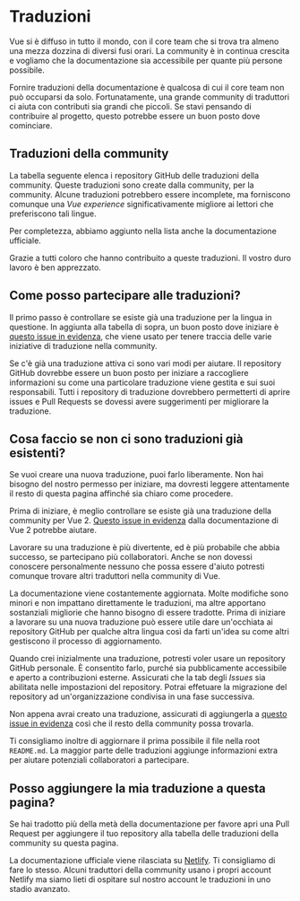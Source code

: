 # Traduzioni

Vue si è diffuso in tutto il mondo, con il core team che si trova tra almeno una mezza dozzina di diversi fusi orari. La community è in continua crescita e vogliamo che la documentazione sia accessibile per quante più persone possibile.

Fornire traduzioni della documentazione è qualcosa di cui il core team non può occuparsi da solo. Fortunatamente, una grande community di traduttori ci aiuta con contributi sia grandi che piccoli. Se stavi pensando di contribuire al progetto, questo potrebbe essere un buon posto dove cominciare.

## Traduzioni della community

La tabella seguente elenca i repository GitHub delle traduzioni della community. Queste traduzioni sono create dalla community, per la community. Alcune traduzioni potrebbero essere incomplete, ma forniscono comunque una *Vue experience* significativamente migliore ai lettori che preferiscono tali lingue.

Per completezza, abbiamo aggiunto nella lista anche la documentazione ufficiale.

<guide-contributing-translations />

Grazie a tutti coloro che hanno contribuito a queste traduzioni. Il vostro duro lavoro è ben apprezzato.

## Come posso partecipare alle traduzioni?

Il primo passo è controllare se esiste già una traduzione per la lingua in questione. In aggiunta alla tabella di sopra, un buon posto dove iniziare è [questo issue in evidenza](https://github.com/vuejs/docs-next/issues/478), che viene usato per tenere traccia delle varie iniziative di traduzione nella community.

Se c'è già una traduzione attiva ci sono vari modi per aiutare. Il repository GitHub dovrebbe essere un buon posto per iniziare a raccogliere informazioni su come una particolare traduzione viene gestita e sui suoi responsabili. Tutti i repository di traduzione dovrebbero permetterti di aprire issues e Pull Requests se dovessi avere suggerimenti per migliorare la traduzione.

## Cosa faccio se non ci sono traduzioni già esistenti?

Se vuoi creare una nuova traduzione, puoi farlo liberamente. Non hai bisogno del nostro permesso per iniziare, ma dovresti leggere attentamente il resto di questa pagina affinché sia chiaro come procedere.

Prima di iniziare, è meglio controllare se esiste già una traduzione della community per Vue 2. [Questo issue in evidenza](https://github.com/vuejs/vuejs.org/issues/2015) dalla documentazione di Vue 2 potrebbe aiutare.

Lavorare su una traduzione è più divertente, ed è più probabile che abbia successo, se partecipano più collaboratori. Anche se non dovessi conoscere personalmente nessuno che possa essere d'aiuto potresti comunque trovare altri traduttori nella community di Vue.

La documentazione viene costantemente aggiornata. Molte modifiche sono minori e non impattano direttamente le traduzioni, ma altre apportano sostanziali migliorie che hanno bisogno di essere tradotte. Prima di iniziare a lavorare su una nuova traduzione può essere utile dare un'occhiata ai repository GitHub per qualche altra lingua così da farti un'idea su come altri gestiscono il processo di aggiornamento.

Quando crei inizialmente una traduzione, potresti voler usare un repository GitHub personale. È consentito farlo, purché sia pubblicamente accessibile e aperto a contribuzioni esterne. Assicurati che la tab degli *Issues* sia abilitata nelle impostazioni del repository. Potrai effetuare la migrazione del repository ad un'organizzazione condivisa in una fase successiva.

Non appena avrai creato una traduzione, assicurati di aggiungerla a [questo issue in evidenza](https://github.com/vuejs/docs-next/issues/478) così che il resto della community possa trovarla.

Ti consigliamo inoltre di aggiornare il prima possibile il file nella root `README.md`. La maggior parte delle traduzioni aggiunge informazioni extra per aiutare potenziali collaboratori a partecipare.

## Posso aggiungere la mia traduzione a questa pagina?

Se hai tradotto più della metà della documentazione per favore apri una Pull Request per aggiungere il tuo repository alla tabella delle traduzioni della community su questa pagina.

La documentazione ufficiale viene rilasciata su [Netlify](https://url.netlify.com/HJ8X2mxP8). Ti consigliamo di fare lo stesso. Alcuni traduttori della community usano i propri account Netlify ma siamo lieti di ospitare sul nostro account le traduzioni in uno stadio avanzato.
